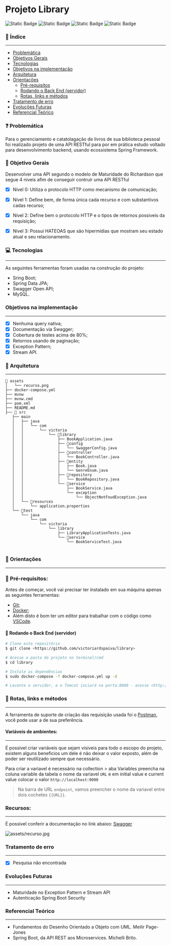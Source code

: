 # Projeto Library
![Static Badge](https://img.shields.io/badge/Spring%20boot-brightgreen?logo=spring%20boot&label=3.1.0&labelColor=gray&color=green&link=https%3A%2F%2Fspring.io%2Fprojects%2Fspring-boot)
![Static Badge](https://img.shields.io/badge/Java-black?logo=Java&label=20&labelColor=gray&color=orange&link=https%3A%2F%2Fwww.oracle.com%2Fjava%2Ftechnologies%2Fjavase%2Fjdk20-archive-downloads.html)
![Static Badge](https://img.shields.io/badge/MySQL-black?logo=MySQL&label=database&labelColor=white&color=blue&link=https%3A%2F%2Fwww.mysql.com%2F)
![Static Badge](https://img.shields.io/badge/maven-black?logo=Java&label=4.0.0&labelColor=gray&color=orange)

### 📑 Índice
---

- [Problemática](#-problemática)
- [Objetivos Gerais](#objetivos-gerais)
- [Tecnologias](#-tecnologias)
- [Objetivos na implementação](#objetivos-na-implementação)
- [Arquitetura](#-arquitetura)
- [Orientações](#-orientações)
   - [Pré-requisitos](#-pré-requisitos)
   - [Rodando o Back End (servidor)](#-rodando-o-back-end-servidor)
   - [Rotas, links e métodos](#--rotas-links-e-métodos)
- [Tratamento de erro](#-orientações)
- [Evoluções Futuras](#evoluções-futuras)
- [Referencial Teórico](#referencial-teórico)


### ❓ Problemática
Para o gerenciamento e catatolagação de livros de sua biblioteca pessoal foi realizado projeto de uma API RESTful para por em prática estudo voltado para desenvolvimento backend, usando ecossistema Spring Framework.

### 💾 Objetivo Gerais
Desenvolver uma API segundo o modelo de Maturidade do Richardson que segue 4 niveis afim de conseguir contruir uma API RESTful
- [x] Nível 0: Utiliza o protocolo HTTP como mecanismo de comunicação;
- [x] Nível 1: Define bem, de forma única cada recurso e com substantivos cadas recurso;
- [x] Nível 2: Define bem o protocolo HTTP e o tipos de retornos possiveis da requisição;
- [x] Nivel 3: Possui HATEOAS que são hipermídias que mostram seu estado atual e seu relacionamento.


### 💻 Tecnologias
---
As seguintes ferramentas foram usadas na construção do projeto:

- Sring Boot;
- Spring Data JPA;
- Swagger Open API;
- MySQL.

### Objetivos na implementação
---
- [x] Nenhuma query nativa;
- [x] Documentação via Swagger;
- [x] Cobertura de testes acima de 80%;
- [x] Retornos usando de paginação;
- [x] Exception Pattern;
- [x] Stream API.
      
### 🧱 Arquitetura
---
```
📂 assets
│   └── recurso.png
├── docker-compose.yml
├── mvnw
├── mvnw.cmd
├── pom.xml
├── README.md
├── 📂 src
   ├── main
   │   ├── java
   │   │   └── com
   │   │       └── victoria
   │   │           └── 📂library
   │   │               ├── BookApplication.java
   │   │               ├── 📂config
   │   │               │   └── SwaggerConfig.java
   │   │               ├── 📂controller
   │   │               │   └── BookController.java
   │   │               ├── 📂entity
   │   │               │   ├── Book.java
   │   │               │   └── GenreEnum.java
   │   │               ├── 📂repository
   │   │               │   └── BookRepository.java
   │   │               └── 📂service
   │   │                   ├── BookService.java
   │   │                   └── exception
   │   │                       └── ObjectNotFoudException.java
   │   └── 📂resources
   │       └── application.properties
   └── 📂test
       └── java
           └── com
               └── victoria
                   └── library
                       ├── LibraryApplicationTests.java
                       └── 📂service
                           └── BookServiceTest.java


```
### 📌 Orientações
---
### 📎 Pré-requisitos:

Antes de começar, você vai precisar ter instalado em sua máquina apenas as seguintes ferramentas:
* [Git](https://git-scm.com);
* [Docker](https://www.docker.com/);
* Além disto é bom ter um editor para trabalhar com o código como [VSCode](https://www.jetbrains.com/idea/).

#### 🎲 Rodando o Back End (servidor)

```bash
# Clone este repositório
$ git clone <https://github.com/victoriardspaiva/library>

# Acesse a pasta do projeto no terminal/cmd
$ cd library

# Instale as dependências
$ sudo docker-compose -f docker-compose.yml up -d

# Levante o servidor, e o Tomcat inciará na porta:8080 - acesse <http://localhost:8080> 
```
### 🚀  Rotas, links e métodos
---
A ferramenta de suporte de criação das requisição usada foi o [Postman](https://www.postman.com/), você pode usar a de sua preferência.

#### Variáveis de ambientes: 
---
É possivel criar variáveis que sejam visiveis para todo o escopo do projeto, existem alguns beneficios um dele é não deixar o valor exposto, além de poder ser reutilizado sempre que necessário.

Para criar a variavel é necessário na collection > aba Variables preencha na coluna variable da tabela o nome da variavel `URL` e em initial value e current value colocar o valor `http://localhost:9090`

> Na barra de URL `endpoint`, vamos preencher o nome da variavel entre dois cochetes `{{URL}}`.

### Recursos:
---
É possivel conferir a documentação no link abaixo:
[Swagger](http://localhost:8080/swagger-ui/index.html)

![assets/recurso.jpg](assets/recurso.jpg)

### Tratamento de erro
---
- [x] Pesquisa não encontrada

### Evoluções Futuras
---
- Maturidade no Exception Pattern e Stream API
- Autenticação Spring Boot Security
  
### Referencial Teórico
---
- Fundamentos do Desenho Orientado a Objeto com UML. Meilir Page-Jones
- Spring Boot, da API REST aos Microservices. Michelli Brito.








